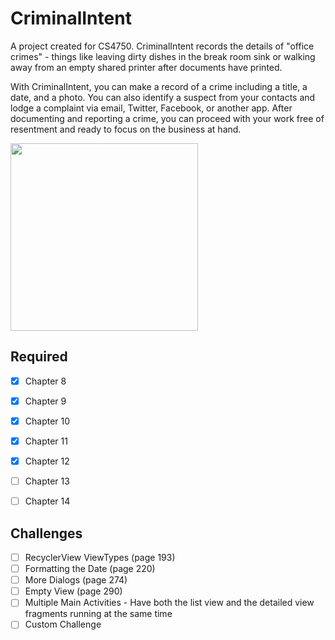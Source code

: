# CriminalIntent

A project created for CS4750. CriminalIntent records the details of "office crimes" - things like leaving dirty dishes in the break room sink or walking away from an empty shared printer after documents have printed.

With CriminalIntent, you can make a record of a crime including a title, a date, and a photo. You
can also identify a suspect from your contacts and lodge a complaint via email, Twitter, Facebook,
or another app. After documenting and reporting a crime, you can proceed with your work free of
resentment and ready to focus on the business at hand.


<img src="" width="300"/>

## Required

  - [x] Chapter 8
  - [x] Chapter 9
  - [x] Chapter 10
  - [x] Chapter 11
  - [x] Chapter 12
  - [ ] Chapter 13
  - [ ] Chapter 14


## Challenges
- [ ] RecyclerView ViewTypes (page 193)
- [ ] Formatting the Date (page 220)
- [ ] More Dialogs (page 274)
- [ ] Empty View (page 290)
- [ ] Multiple Main Activities - Have both the list view and the detailed view fragments running at the same time
- [ ] Custom Challenge
